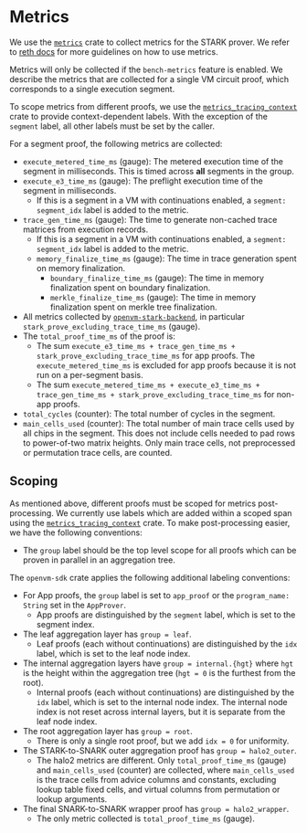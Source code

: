 # Metrics

We use the [`metrics`](https://docs.rs/metrics/latest/metrics/) crate to collect metrics for the STARK prover. We refer to [reth docs](https://github.com/paradigmxyz/reth/blob/main/docs/design/metrics.md) for more guidelines on how to use metrics.

Metrics will only be collected if the `bench-metrics` feature is enabled.
We describe the metrics that are collected for a single VM circuit proof, which corresponds to a single execution segment.

To scope metrics from different proofs, we use the [`metrics_tracing_context`](https://docs.rs/metrics-tracing-context/latest/metrics_tracing_context/) crate to provide context-dependent labels. With the exception of the `segment` label, all other labels must be set by the caller.

For a segment proof, the following metrics are collected:

- `execute_metered_time_ms` (gauge): The metered execution time of the segment in milliseconds. This is timed across **all** segments in the group.
- `execute_e3_time_ms` (gauge): The preflight execution time of the segment in milliseconds.
  - If this is a segment in a VM with continuations enabled, a `segment: segment_idx` label is added to the metric.
- `trace_gen_time_ms` (gauge): The time to generate non-cached trace matrices from execution records.
  - If this is a segment in a VM with continuations enabled, a `segment: segment_idx` label is added to the metric.
  - `memory_finalize_time_ms` (gauge): The time in trace generation spent on memory finalization.
    - `boundary_finalize_time_ms` (gauge): The time in memory finalization spent on boundary finalization.
    - `merkle_finalize_time_ms` (gauge): The time in memory finalization spent on merkle tree finalization.
- All metrics collected by [`openvm-stark-backend`](https://github.com/openvm-org/stark-backend/blob/main/docs/metrics.md), in particular `stark_prove_excluding_trace_time_ms` (gauge).
- The `total_proof_time_ms` of the proof is:
  - The sum `execute_e3_time_ms + trace_gen_time_ms + stark_prove_excluding_trace_time_ms` for app proofs. The `execute_metered_time_ms` is excluded for app proofs because it is not run on a per-segment basis.
  - The sum `execute_metered_time_ms + execute_e3_time_ms + trace_gen_time_ms + stark_prove_excluding_trace_time_ms` for non-app proofs.
- `total_cycles` (counter): The total number of cycles in the segment.
- `main_cells_used` (counter): The total number of main trace cells used by all chips in the segment. This does not include cells needed to pad rows to power-of-two matrix heights. Only main trace cells, not preprocessed or permutation trace cells, are counted.

## Scoping

As mentioned above, different proofs must be scoped for metrics post-processing. We currently use labels which are added within a scoped span using the [`metrics_tracing_context`](https://docs.rs/metrics-tracing-context/latest/metrics_tracing_context/) crate. To make post-processing easier, we have the following conventions:

- The `group` label should be the top level scope for all proofs which can be proven in parallel in an aggregation tree.

The `openvm-sdk` crate applies the following additional labeling conventions:

- For App proofs, the `group` label is set to `app_proof` or the `program_name: String` set in the `AppProver`.
  - App proofs are distinguished by the `segment` label, which is set to the segment index.
- The leaf aggregation layer has `group = leaf`.
  - Leaf proofs (each without continuations) are distinguished by the `idx` label, which is set to the leaf node index.
- The internal aggregation layers have `group = internal.{hgt}` where `hgt` is the height within the aggregation tree (`hgt = 0` is the furthest from the root).
  - Internal proofs (each without continuations) are distinguished by the `idx` label, which is set to the internal node index. The internal node index is not reset across internal layers, but it is separate from the leaf node index.
- The root aggregation layer has `group = root`.
  - There is only a single root proof, but we add `idx = 0` for uniformity.
- The STARK-to-SNARK outer aggregation proof has `group = halo2_outer`.
  - The halo2 metrics are different. Only `total_proof_time_ms` (gauge) and `main_cells_used` (counter) are collected, where `main_cells_used` is the trace cells from advice columns and constants, excluding lookup table fixed cells, and virtual columns from permutation or lookup arguments.
- The final SNARK-to-SNARK wrapper proof has `group = halo2_wrapper`.
  - The only metric collected is `total_proof_time_ms` (gauge).
